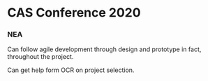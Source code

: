 # CAS Conference 2020

### NEA

Can follow agile development through design and prototype in fact, throughout the project.

Can get help form OCR on project selection.
